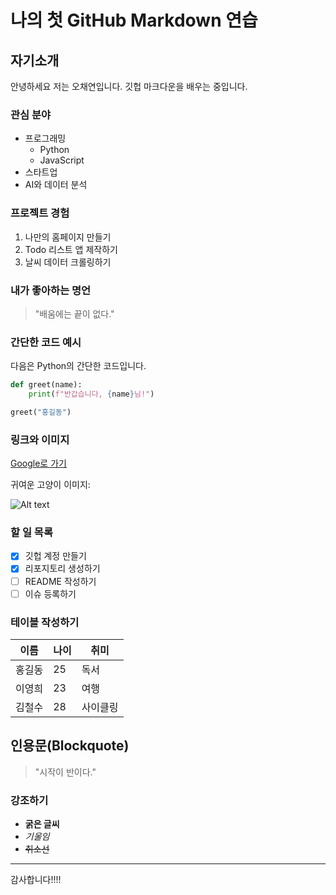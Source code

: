 # 나의 첫 GitHub Markdown 연습
## 자기소개
안녕하세요 저는 오채연입니다. 깃헙 마크다운을 배우는 중입니다.

### 관심 분야
* 프로그래밍
     * Python
     * JavaScript
* 스타트업
* AI와 데이터 분석

### 프로젝트 경험
1. 나만의 홈페이지 만들기
2. Todo 리스트 앱 제작하기
3. 날씨 데이터 크롤링하기

### 내가 좋아하는 명언
> "배움에는 끝이 없다."

### 간단한 코드 예시
다음은 Python의 간단한 코드입니다.
```python
def greet(name):
    print(f"반갑습니다, {name}님!")

greet("홍길동")
```

### 링크와 이미지
[Google로 가기](https://google.com, "google link")



귀여운 고양이 이미지:

![Alt text](https://t3.ftcdn.net/jpg/01/04/40/06/360_F_104400672_zCaPIFbYT1dXdzN85jso7NV8M6uwpKtf.jpg)


### 할 일 목록
- [x] 깃헙 계정 만들기
- [x] 리포지토리 생성하기
- [ ] README 작성하기
- [ ] 이슈 등록하기

### 테이블 작성하기
| 이름   | 나이 | 취미     |
|--------|------|----------| 
| 홍길동 | 25   | 독서     |
| 이영희 | 23   | 여행     |
| 김철수 | 28   | 사이클링 |

## 인용문(Blockquote)
> "시작이 반이다."

### 강조하기
- **굵은 글씨**
- *기울임*
- ~~취소선~~

---

감사합니다!!!!

